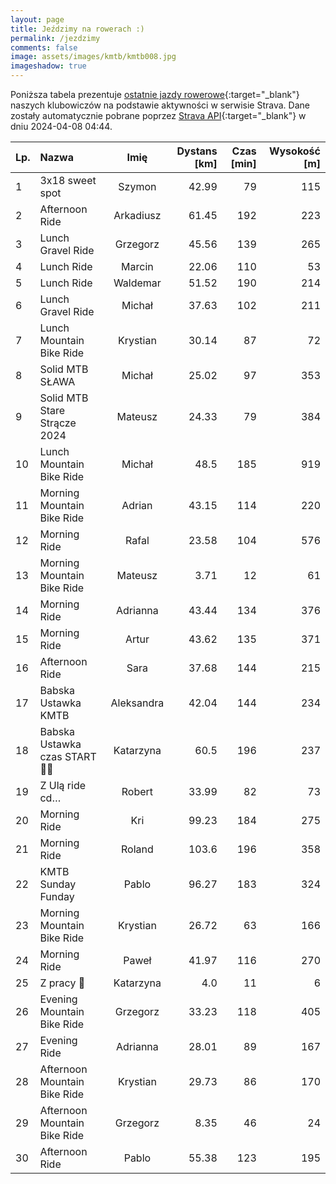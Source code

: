 ```yaml
---
layout: page
title: Jeździmy na rowerach :)
permalink: /jezdzimy
comments: false
image: assets/images/kmtb/kmtb008.jpg
imageshadow: true
---
```


Poniższa tabela prezentuje [ostatnie jazdy rowerowe](https://www.strava.com/clubs/336381){:target="_blank"} naszych klubowiczów na podstawie aktywności w serwisie Strava. Dane zostały automatycznie pobrane poprzez [Strava API](https://developers.strava.com/docs/reference/#api-Clubs-getClubActivitiesById){:target="_blank"} w dniu 2024-04-08 04:44.

Lp. | Nazwa | Imię | Dystans [km] | Czas [min] | Wysokość [m]
:--- | :--- | :---: | ---: | ---: | ---:
1|3x18 sweet spot|Szymon|42.99|79|115
2|Afternoon Ride|Arkadiusz|61.45|192|223
3|Lunch Gravel Ride|Grzegorz|45.56|139|265
4|Lunch Ride|Marcin|22.06|110|53
5|Lunch Ride|Waldemar|51.52|190|214
6|Lunch Gravel Ride|Michał|37.63|102|211
7|Lunch Mountain Bike Ride|Krystian|30.14|87|72
8|Solid MTB SŁAWA|Michał|25.02|97|353
9|Solid MTB Stare Strącze 2024|Mateusz|24.33|79|384
10|Lunch Mountain Bike Ride|Michał|48.5|185|919
11|Morning Mountain Bike Ride|Adrian|43.15|114|220
12|Morning Ride|Rafal|23.58|104|576
13|Morning Mountain Bike Ride|Mateusz|3.71|12|61
14|Morning Ride|Adrianna|43.44|134|376
15|Morning Ride|Artur|43.62|135|371
16|Afternoon Ride|Sara|37.68|144|215
17|Babska Ustawka KMTB|Aleksandra|42.04|144|234
18|Babska Ustawka czas START 🚴😀|Katarzyna|60.5|196|237
19|Z Ulą ride cd…|Robert|33.99|82|73
20|Morning Ride|Kri|99.23|184|275
21|Morning Ride|Roland|103.6|196|358
22|KMTB Sunday Funday|Pablo|96.27|183|324
23|Morning Mountain Bike Ride|Krystian|26.72|63|166
24|Morning Ride|Paweł|41.97|116|270
25|Z pracy 🚴|Katarzyna|4.0|11|6
26|Evening Mountain Bike Ride|Grzegorz|33.23|118|405
27|Evening Ride|Adrianna|28.01|89|167
28|Afternoon Mountain Bike Ride|Krystian|29.73|86|170
29|Afternoon Mountain Bike Ride|Grzegorz|8.35|46|24
30|Afternoon Ride|Pablo|55.38|123|195
